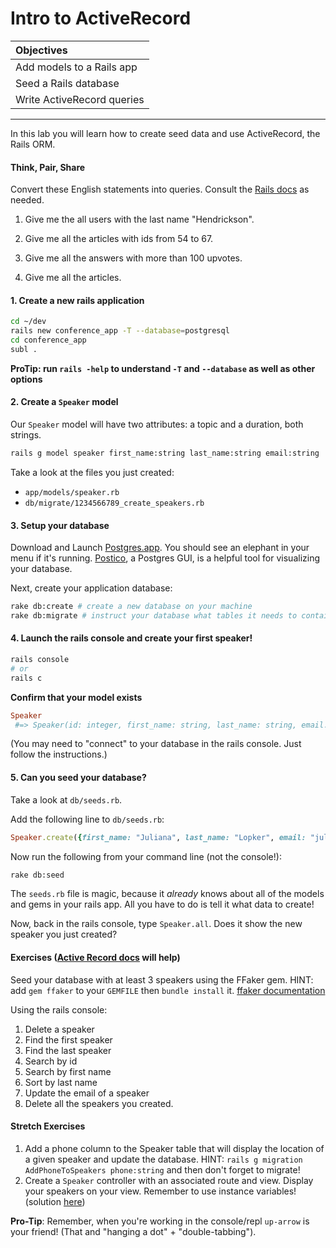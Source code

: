 # Intro to ActiveRecord

| Objectives       |  
| :------------------- |  
| Add models to a Rails app |
| Seed a Rails database |
| Write ActiveRecord queries |  
---

In this lab you will learn how to create seed data and use ActiveRecord, the Rails ORM.

#### Think, Pair, Share
Convert these English statements into queries. Consult the [Rails docs](http://guides.rubyonrails.org/active_record_querying.html) as needed.

1. Give me the all users with the last name "Hendrickson".

2. Give me all the articles with ids from 54 to 67.

3. Give me all the answers with more than 100 upvotes.

4. Give me all the articles.

#### 1. Create a new rails application
``` bash
cd ~/dev
rails new conference_app -T --database=postgresql
cd conference_app
subl .
```
**ProTip: run `rails -help` to understand `-T` and `--database` as well as other options**

#### 2. Create a `Speaker` model
Our `Speaker` model will have two attributes: a topic and a duration, both strings.
``` bash
rails g model speaker first_name:string last_name:string email:string
```

Take a look at the files you just created:  
* `app/models/speaker.rb`
* `db/migrate/1234566789_create_speakers.rb`

#### 3. Setup your database
Download and Launch [Postgres.app](http://postgresapp.com/). You should see an elephant in your menu if it's running. [Postico](https://eggerapps.at/postico/), a Postgres GUI, is a helpful tool for visualizing your database.

Next, create your application database:
```bash
rake db:create # create a new database on your machine
rake db:migrate # instruct your database what tables it needs to contain
```

#### 4. Launch the rails console and create your first speaker!
```bash
rails console
# or
rails c
```

**Confirm that your model exists**  
```ruby
Speaker
 #=> Speaker(id: integer, first_name: string, last_name: string, email: string, created_at: datetime, updated_at: datetime)
```

(You may need to "connect" to your database in the rails console. Just follow the instructions.)

#### 5. Can you seed your database?
Take a look at `db/seeds.rb`.

Add the following line to `db/seeds.rb`:
```ruby
Speaker.create({first_name: "Juliana", last_name: "Lopker", email: "juliana_lopker@generalassemb.ly"})
```

Now run the following from your command line (not the console!):
```bash
rake db:seed
```

The `seeds.rb` file is magic, because it _already_ knows about all of the models and gems in your rails app. All you have to do is tell it what data to create!

Now, back in the rails console, type `Speaker.all`. Does it show the new speaker you just created?


#### Exercises ([Active Record docs](http://guides.rubyonrails.org/active_record_basics.html) will help)
Seed your database with at least 3 speakers using the FFaker gem. HINT: add `gem ffaker` to your `GEMFILE` then `bundle install` it. [ffaker documentation](https://github.com/ffaker/ffaker/blob/master/REFERENCE.md)

Using the rails console:

1. Delete a speaker
1. Find the first speaker
1. Find the last speaker
1. Search by id
1. Search by first name
1. Sort by last name
1. Update the email of a speaker
1. Delete all the speakers you created.


#### Stretch Exercises
1. Add a phone column to the Speaker table that will display the location of a given speaker and update the database. HINT: `rails g migration AddPhoneToSpeakers phone:string` and then don't forget to migrate!
1. Create a `Speaker` controller with an associated route and view. Display your speakers on your view. Remember to use instance variables! (solution [here](https://github.com/sf-wdi-22-23/simple-rails-app))


**Pro-Tip**: Remember, when you're working in the console/repl `up-arrow` is your friend! (That and "hanging a dot" + "double-tabbing").
